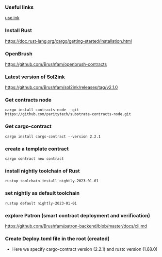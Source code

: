 ### Useful links

[use.ink](url)

### Install Rust

https://doc.rust-lang.org/cargo/getting-started/installation.html

### OpenBrush

https://github.com/Brushfam/openbrush-contracts

### Latest version of Sol2ink

https://github.com/Brushfam/sol2ink/releases/tag/v2.1.0

### Get contracts node

`cargo install contracts-node --git https://github.com/paritytech/substrate-contracts-node.git`

### Get cargo-contract

`cargo install cargo-contract --version 2.2.1`

### create a template contract

`cargo contract new contract`

### install nightly toolchain of Rust

`rustup toolchain install nightly-2023-01-01`

### set nightly as default toolchain

`rustup default nightly-2023-01-01`

### explore Patron (smart contract deployment and verification)

https://github.com/Brushfam/patron-backend/blob/master/docs/cli.md

### Create Deploy.toml file in the root (created)

- Here we specify cargo-contract version (2.2.1) and rustc version (1.68.0)
